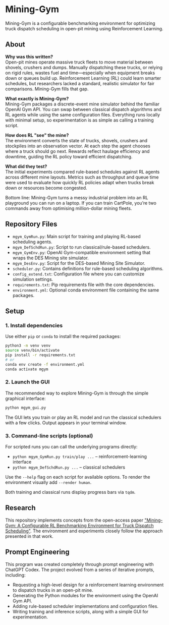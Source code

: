 # Mining-Gym
Mining-Gym is a configurable benchmarking environment for optimizing truck dispatch scheduling in open-pit mining using Reinforcement Learning.

## About

**Why was this written?**  
Open-pit mines operate massive truck fleets to move material between shovels, crushers and dumps. Manually dispatching these trucks, or relying on rigid rules, wastes fuel and time—especially when equipment breaks down or queues build up. Reinforcement Learning (RL) could learn smarter schedules, but researchers lacked a standard, realistic simulator for fair comparisons. Mining-Gym fills that gap.

**What exactly is Mining-Gym?**  
Mining-Gym packages a discrete-event mine simulator behind the familiar OpenAI Gym API. You can swap between classical dispatch algorithms and RL agents while using the same configuration files. Everything runs locally with minimal setup, so experimentation is as simple as calling a training script.

**How does RL "see" the mine?**  
The environment converts the state of trucks, shovels, crushers and stockpiles into an observation vector. At each step the agent chooses where a truck should go next. Rewards reflect haulage efficiency and downtime, guiding the RL policy toward efficient dispatching.

**What did they test?**  
The initial experiments compared rule-based schedules against RL agents across different mine layouts. Metrics such as throughput and queue time were used to evaluate how quickly RL policies adapt when trucks break down or resources become congested.

Bottom line: Mining-Gym turns a messy industrial problem into an RL playground you can run on a laptop. If you can train CartPole, you’re two commands away from optimising million-dollar mining fleets.


## Repository Files

- `mgym_GymRun.py`: Main script for training and playing RL-based scheduling agents.
- `mgym_DefSchdRun.py`: Script to run classical/rule-based schedulers.
- `mgym_GymEnv.py`: OpenAI Gym-compatible environment setting that wraps the DES Mining site simulator.
- `mgym_DesEnv.py`: Script for the DES-based Mining Site Simulator.
- `scheduler.py`: Contains definitions for rule-based scheduling algorithms.
- `config_extend.txt`: Configuration file where you can customize simulation settings.
- `requirements.txt`: Pip requirements file with the core dependencies.
- `environment.yml`: Optional conda environment file containing the same packages.
  
## Setup

### 1. Install dependencies

Use either `pip` or `conda` to install the required packages:

```bash
python3 -m venv venv
source venv/bin/activate
pip install -r requirements.txt
# or
conda env create -f environment.yml
conda activate mgym
```

### 2. Launch the GUI

The recommended way to explore Mining-Gym is through the simple graphical
interface:

```bash
python mgym_gui.py
```

The GUI lets you train or play an RL model and run the classical schedulers with
a few clicks. Output appears in your terminal window.

### 3. Command-line scripts (optional)

For scripted runs you can call the underlying programs directly:

- `python mgym_GymRun.py train/play ...` – reinforcement-learning interface
- `python mgym_DefSchdRun.py ...` – classical schedulers

Use the `--help` flag on each script for available options. To render the
environment visually add `--render human`.

Both training and classical runs display progress bars via `tqdm`.



## Research

This repository implements concepts from the open-access paper ["Mining-Gym: A Configurable RL Benchmarking Environment for Truck Dispatch Scheduling"](https://doi.org/10.48550/arXiv.2503.19195). The environment and experiments closely follow the approach presented in that work.

## Prompt Engineering

This program was created completely through prompt engineering with ChatGPT Codex. The project evolved from a series of iterative prompts, including:

- Requesting a high-level design for a reinforcement learning environment to dispatch trucks in an open-pit mine.
- Generating the Python modules for the environment using the OpenAI Gym API.
- Adding rule-based scheduler implementations and configuration files.
- Writing training and inference scripts, along with a simple GUI for experimentation.

